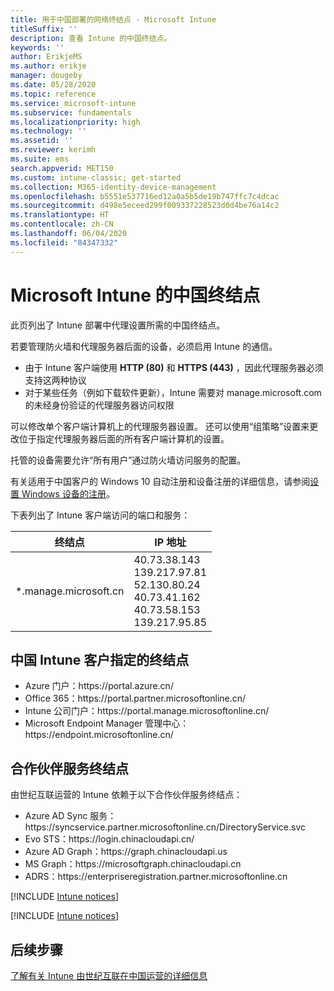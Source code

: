 ```yaml
---
title: 用于中国部署的网络终结点 - Microsoft Intune
titleSuffix: ''
description: 查看 Intune 的中国终结点。
keywords: ''
author: ErikjeMS
ms.author: erikje
manager: dougeby
ms.date: 05/28/2020
ms.topic: reference
ms.service: microsoft-intune
ms.subservice: fundamentals
ms.localizationpriority: high
ms.technology: ''
ms.assetid: ''
ms.reviewer: kerimh
ms.suite: ems
search.appverid: MET150
ms.custom: intune-classic; get-started
ms.collection: M365-identity-device-management
ms.openlocfilehash: b5551e537716ed12a0a5b5de19b747ffc7c4dcac
ms.sourcegitcommit: d498e5eceed299f009337228523d0d4be76a14c2
ms.translationtype: HT
ms.contentlocale: zh-CN
ms.lasthandoff: 06/04/2020
ms.locfileid: "84347332"
---
```

# <a name="china-endpoints-for-microsoft-intune"></a>Microsoft Intune 的中国终结点

此页列出了 Intune 部署中代理设置所需的中国终结点。

若要管理防火墙和代理服务器后面的设备，必须启用 Intune 的通信。

- 由于 Intune 客户端使用 **HTTP (80)** 和 **HTTPS (443)** ，因此代理服务器必须支持这两种协议
- 对于某些任务（例如下载软件更新），Intune 需要对 manage.microsoft.com 的未经身份验证的代理服务器访问权限

可以修改单个客户端计算机上的代理服务器设置。 还可以使用“组策略”设置来更改位于指定代理服务器后面的所有客户端计算机的设置。

托管的设备需要允许“所有用户”通过防火墙访问服务的配置。

有关适用于中国客户的 Windows 10 自动注册和设备注册的详细信息，请参阅[设置 Windows 设备的注册](../enrollment/windows-enroll.md#windows-10-auto-enrollment-and-device-registration)。

下表列出了 Intune 客户端访问的端口和服务：

|终结点|**IP 地址**|
|---------------------|-----------|
|*.manage.microsoft.cn | 40.73.38.143<br>139.217.97.81<br>52.130.80.24<br>40.73.41.162<br>40.73.58.153<br>139.217.95.85 |


## <a name="intune-customer-designated-endpoints-in-china"></a>中国 Intune 客户指定的终结点
- Azure 门户：https:\//portal.azure.cn/
- Office 365：https:\//portal.partner.microsoftonline.cn/
- Intune 公司门户：https:\//portal.manage.microsoftonline.cn/
- Microsoft Endpoint Manager 管理中心：https:\//endpoint.microsoftonline.cn/


## <a name="partner-service-endpoints"></a>合作伙伴服务终结点

由世纪互联运营的 Intune 依赖于以下合作伙伴服务终结点：
- Azure AD Sync 服务：https:\//syncservice.partner.microsoftonline.cn/DirectoryService.svc
- Evo STS：https:\//login.chinacloudapi.cn/
- Azure AD Graph：https:\//graph.chinacloudapi.us
- MS Graph：https:\//microsoftgraph.chinacloudapi.cn
- ADRS：https:\//enterpriseregistration.partner.microsoftonline.cn

[!INCLUDE [Intune notices](../includes/windows-push-notification-services.md)]

[!INCLUDE [Intune notices](../includes/apple-device-network-information.md)]

## <a name="next-steps"></a>后续步骤
[了解有关 Intune 由世纪互联在中国运营的详细信息](china.md)

